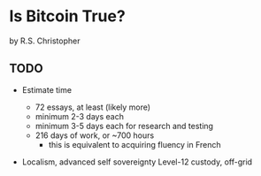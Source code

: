 # Is Bitcoin True?
by R.S. Christopher

## TODO
+ Estimate time
    - 72 essays, at least (likely more)
    - minimum 2-3 days each
    - minimum 3-5 days each for research and testing
    - 216 days of work, or ~700 hours
        - this is equivalent to acquiring fluency in French


+ Localism, advanced self sovereignty
Level-12 custody, off-grid 

